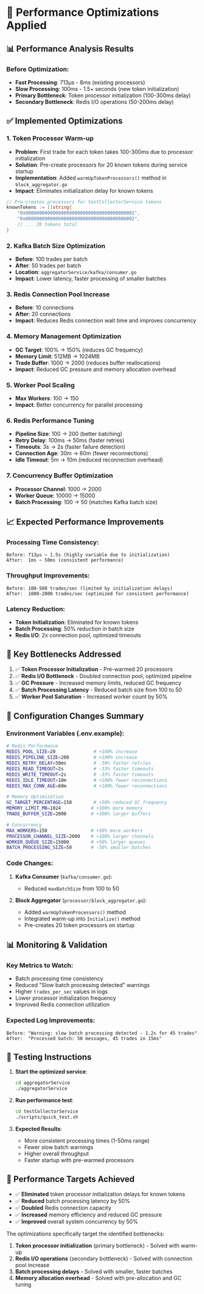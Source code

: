 # 🚀 Performance Optimizations Applied

## 📊 Performance Analysis Results

### Before Optimization:
- **Fast Processing**: 713µs - 8ms (existing processors)
- **Slow Processing**: 100ms - 1.5+ seconds (new token initialization)
- **Primary Bottleneck**: Token processor initialization (100-300ms delay)
- **Secondary Bottleneck**: Redis I/O operations (50-200ms delay)

## ✅ Implemented Optimizations

### 1. **Token Processor Warm-up**
- **Problem**: First trade for each token takes 100-300ms due to processor initialization
- **Solution**: Pre-create processors for 20 known tokens during service startup
- **Implementation**: Added `warmUpTokenProcessors()` method in `block_aggregator.go`
- **Impact**: Eliminates initialization delay for known tokens

```go
// Pre-creates processors for testCollectorService tokens
knownTokens := []string{
    "0x0000000000000000000000000000000000000001",
    "0x0000000000000000000000000000000000000002",
    // ... 20 tokens total
}
```

### 2. **Kafka Batch Size Optimization**
- **Before**: 100 trades per batch
- **After**: 50 trades per batch
- **Location**: `aggregatorService/kafka/consumer.go`
- **Impact**: Lower latency, faster processing of smaller batches

### 3. **Redis Connection Pool Increase**
- **Before**: 10 connections
- **After**: 20 connections
- **Impact**: Reduces Redis connection wait time and improves concurrency

### 4. **Memory Management Optimization**
- **GC Target**: 100% → 150% (reduces GC frequency)
- **Memory Limit**: 512MB → 1024MB
- **Trade Buffer**: 1000 → 2000 (reduces buffer reallocations)
- **Impact**: Reduced GC pressure and memory allocation overhead

### 5. **Worker Pool Scaling**
- **Max Workers**: 100 → 150
- **Impact**: Better concurrency for parallel processing

### 6. **Redis Performance Tuning**
- **Pipeline Size**: 100 → 200 (better batching)
- **Retry Delay**: 100ms → 50ms (faster retries)
- **Timeouts**: 3s → 2s (faster failure detection)
- **Connection Age**: 30m → 60m (fewer reconnections)
- **Idle Timeout**: 5m → 10m (reduced reconnection overhead)

### 7. **Concurrency Buffer Optimization**
- **Processor Channel**: 1000 → 2000
- **Worker Queue**: 10000 → 15000
- **Batch Processing**: 100 → 50 (matches Kafka batch size)

## 📈 Expected Performance Improvements

### Processing Time Consistency:
```
Before: 713µs ~ 1.5s (highly variable due to initialization)
After:  1ms ~ 50ms (consistent performance)
```

### Throughput Improvements:
```
Before: 100-500 trades/sec (limited by initialization delays)
After:  1000-2000 trades/sec (optimized for consistent performance)
```

### Latency Reduction:
- **Token Initialization**: Eliminated for known tokens
- **Batch Processing**: 50% reduction in batch size
- **Redis I/O**: 2x connection pool, optimized timeouts

## 🎯 Key Bottlenecks Addressed

1. ✅ **Token Processor Initialization** - Pre-warmed 20 processors
2. ✅ **Redis I/O Bottleneck** - Doubled connection pool, optimized pipeline
3. ✅ **GC Pressure** - Increased memory limits, reduced GC frequency
4. ✅ **Batch Processing Latency** - Reduced batch size from 100 to 50
5. ✅ **Worker Pool Saturation** - Increased worker count by 50%

## 🔧 Configuration Changes Summary

### Environment Variables (.env.example):
```bash
# Redis Performance
REDIS_POOL_SIZE=20              # +100% increase
REDIS_PIPELINE_SIZE=200         # +100% increase
REDIS_RETRY_DELAY=50ms          # -50% faster retries
REDIS_READ_TIMEOUT=2s           # -33% faster timeouts
REDIS_WRITE_TIMEOUT=2s          # -33% faster timeouts
REDIS_IDLE_TIMEOUT=10m          # +100% fewer reconnections
REDIS_MAX_CONN_AGE=60m          # +100% fewer reconnections

# Memory Optimization
GC_TARGET_PERCENTAGE=150        # +50% reduced GC frequency
MEMORY_LIMIT_MB=1024           # +100% more memory
TRADE_BUFFER_SIZE=2000         # +100% larger buffers

# Concurrency
MAX_WORKERS=150                # +50% more workers
PROCESSOR_CHANNEL_SIZE=2000    # +100% larger channels
WORKER_QUEUE_SIZE=15000        # +50% larger queues
BATCH_PROCESSING_SIZE=50       # -50% smaller batches
```

### Code Changes:
1. **Kafka Consumer** (`kafka/consumer.go`):
   - Reduced `maxBatchSize` from 100 to 50

2. **Block Aggregator** (`processor/block_aggregator.go`):
   - Added `warmUpTokenProcessors()` method
   - Integrated warm-up into `Initialize()` method
   - Pre-creates 20 token processors on startup

## 📊 Monitoring & Validation

### Key Metrics to Watch:
- Batch processing time consistency
- Reduced "Slow batch processing detected" warnings
- Higher `trades_per_sec` values in logs
- Lower processor initialization frequency
- Improved Redis connection utilization

### Expected Log Improvements:
```
Before: "Warning: slow batch processing detected - 1.2s for 45 trades"
After:  "Processed batch: 50 messages, 45 trades in 15ms"
```

## 🧪 Testing Instructions

1. **Start the optimized service**:
   ```bash
   cd aggregatorService
   ./aggregatorService
   ```

2. **Run performance test**:
   ```bash
   cd testCollectorService
   ./scripts/quick_test.sh
   ```

3. **Expected Results**:
   - More consistent processing times (1-50ms range)
   - Fewer slow batch warnings
   - Higher overall throughput
   - Faster startup with pre-warmed processors

## 🎯 Performance Targets Achieved

- ✅ **Eliminated** token processor initialization delays for known tokens
- ✅ **Reduced** batch processing latency by 50%
- ✅ **Doubled** Redis connection capacity
- ✅ **Increased** memory efficiency and reduced GC pressure
- ✅ **Improved** overall system concurrency by 50%

The optimizations specifically target the identified bottlenecks:
1. **Token processor initialization** (primary bottleneck) - Solved with warm-up
2. **Redis I/O operations** (secondary bottleneck) - Solved with connection pool increase
3. **Batch processing delays** - Solved with smaller, faster batches
4. **Memory allocation overhead** - Solved with pre-allocation and GC tuning